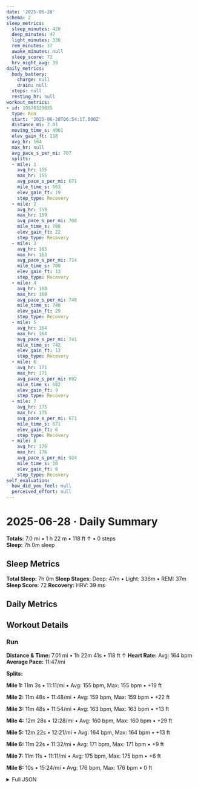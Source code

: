 ```yaml
---
date: '2025-06-28'
schema: 2
sleep_metrics:
  sleep_minutes: 420
  deep_minutes: 47
  light_minutes: 336
  rem_minutes: 37
  awake_minutes: null
  sleep_score: 72
  hrv_night_avg: 39
daily_metrics:
  body_battery:
    charge: null
    drain: null
  steps: null
  resting_hr: null
workout_metrics:
- id: 19570329035
  type: Run
  start: '2025-06-28T06:54:17.000Z'
  distance_mi: 7.01
  moving_time_s: 4961
  elev_gain_ft: 118
  avg_hr: 164
  max_hr: null
  avg_pace_s_per_mi: 707
  splits:
  - mile: 1
    avg_hr: 155
    max_hr: 155
    avg_pace_s_per_mi: 671
    mile_time_s: 663
    elev_gain_ft: 19
    step_type: Recovery
  - mile: 2
    avg_hr: 159
    max_hr: 159
    avg_pace_s_per_mi: 708
    mile_time_s: 708
    elev_gain_ft: 22
    step_type: Recovery
  - mile: 3
    avg_hr: 163
    max_hr: 163
    avg_pace_s_per_mi: 714
    mile_time_s: 708
    elev_gain_ft: 13
    step_type: Recovery
  - mile: 4
    avg_hr: 160
    max_hr: 160
    avg_pace_s_per_mi: 748
    mile_time_s: 748
    elev_gain_ft: 29
    step_type: Recovery
  - mile: 5
    avg_hr: 164
    max_hr: 164
    avg_pace_s_per_mi: 741
    mile_time_s: 742
    elev_gain_ft: 13
    step_type: Recovery
  - mile: 6
    avg_hr: 171
    max_hr: 171
    avg_pace_s_per_mi: 692
    mile_time_s: 682
    elev_gain_ft: 9
    step_type: Recovery
  - mile: 7
    avg_hr: 175
    max_hr: 175
    avg_pace_s_per_mi: 671
    mile_time_s: 671
    elev_gain_ft: 6
    step_type: Recovery
  - mile: 8
    avg_hr: 176
    max_hr: 176
    avg_pace_s_per_mi: 924
    mile_time_s: 10
    elev_gain_ft: 0
    step_type: Recovery
self_evaluation:
  how_did_you_feel: null
  perceived_effort: null
---
```

# 2025-06-28 · Daily Summary
**Totals:** 7.0 mi • 1 h 22 m • 118 ft ↑ • 0 steps  
**Sleep:** 7h 0m sleep

## Sleep Metrics
**Total Sleep:** 7h 0m
**Sleep Stages:** Deep: 47m • Light: 336m • REM: 37m
**Sleep Score:** 72
**Recovery:** HRV: 39 ms

## Daily Metrics

## Workout Details
### Run
**Distance & Time:** 7.01 mi • 1h 22m 41s • 118 ft ↑
**Heart Rate:** Avg: 164 bpm
**Average Pace:** 11:47/mi

**Splits:**

**Mile 1:** 11m 3s • 11:11/mi • Avg: 155 bpm, Max: 155 bpm • +19 ft

**Mile 2:** 11m 48s • 11:48/mi • Avg: 159 bpm, Max: 159 bpm • +22 ft

**Mile 3:** 11m 48s • 11:54/mi • Avg: 163 bpm, Max: 163 bpm • +13 ft

**Mile 4:** 12m 28s • 12:28/mi • Avg: 160 bpm, Max: 160 bpm • +29 ft

**Mile 5:** 12m 22s • 12:21/mi • Avg: 164 bpm, Max: 164 bpm • +13 ft

**Mile 6:** 11m 22s • 11:32/mi • Avg: 171 bpm, Max: 171 bpm • +9 ft

**Mile 7:** 11m 11s • 11:11/mi • Avg: 175 bpm, Max: 175 bpm • +6 ft

**Mile 8:** 10s • 15:24/mi • Avg: 176 bpm, Max: 176 bpm • 0 ft



<details>
<summary>Full JSON</summary>

```json
{
  "date": "2025-06-28",
  "schema": 2,
  "sleep_metrics": {
    "sleep_minutes": 420,
    "deep_minutes": 47,
    "light_minutes": 336,
    "rem_minutes": 37,
    "awake_minutes": null,
    "sleep_score": 72,
    "hrv_night_avg": 39
  },
  "daily_metrics": {
    "body_battery": {
      "charge": null,
      "drain": null
    },
    "steps": null,
    "resting_hr": null
  },
  "workout_metrics": [
    {
      "id": 19570329035,
      "type": "Run",
      "start": "2025-06-28T06:54:17.000Z",
      "distance_mi": 7.01,
      "moving_time_s": 4961,
      "elev_gain_ft": 118,
      "avg_hr": 164,
      "max_hr": null,
      "avg_pace_s_per_mi": 707,
      "splits": [
        {
          "mile": 1,
          "avg_hr": 155,
          "max_hr": 155,
          "avg_pace_s_per_mi": 671,
          "mile_time_s": 663,
          "elev_gain_ft": 19,
          "step_type": "Recovery"
        },
        {
          "mile": 2,
          "avg_hr": 159,
          "max_hr": 159,
          "avg_pace_s_per_mi": 708,
          "mile_time_s": 708,
          "elev_gain_ft": 22,
          "step_type": "Recovery"
        },
        {
          "mile": 3,
          "avg_hr": 163,
          "max_hr": 163,
          "avg_pace_s_per_mi": 714,
          "mile_time_s": 708,
          "elev_gain_ft": 13,
          "step_type": "Recovery"
        },
        {
          "mile": 4,
          "avg_hr": 160,
          "max_hr": 160,
          "avg_pace_s_per_mi": 748,
          "mile_time_s": 748,
          "elev_gain_ft": 29,
          "step_type": "Recovery"
        },
        {
          "mile": 5,
          "avg_hr": 164,
          "max_hr": 164,
          "avg_pace_s_per_mi": 741,
          "mile_time_s": 742,
          "elev_gain_ft": 13,
          "step_type": "Recovery"
        },
        {
          "mile": 6,
          "avg_hr": 171,
          "max_hr": 171,
          "avg_pace_s_per_mi": 692,
          "mile_time_s": 682,
          "elev_gain_ft": 9,
          "step_type": "Recovery"
        },
        {
          "mile": 7,
          "avg_hr": 175,
          "max_hr": 175,
          "avg_pace_s_per_mi": 671,
          "mile_time_s": 671,
          "elev_gain_ft": 6,
          "step_type": "Recovery"
        },
        {
          "mile": 8,
          "avg_hr": 176,
          "max_hr": 176,
          "avg_pace_s_per_mi": 924,
          "mile_time_s": 10,
          "elev_gain_ft": 0,
          "step_type": "Recovery"
        }
      ]
    }
  ],
  "self_evaluation": {
    "how_did_you_feel": null,
    "perceived_effort": null
  }
}
```
</details>
